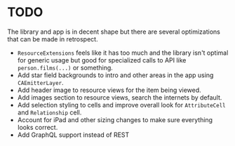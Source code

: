 # TODO

The library and app is in decent shape but there are several optimizations that can be made in retrospect.

- `ResourceExtensions` feels like it has too much and the library isn't optimal for generic usage but good for specialized calls to API like `person.films(...)` or something.
- Add star field backgrounds to intro and other areas in the app using `CAEmitterLayer`.
- Add header image to resource views for the item being viewed.
- Add images section to resource views, search the internets by default.
- Add selection styling to cells and improve overall look for `AttributeCell` and `Relationship` cell.
- Account for iPad and other sizing changes to make sure everything looks correct.
- Add GraphQL support instead of REST
